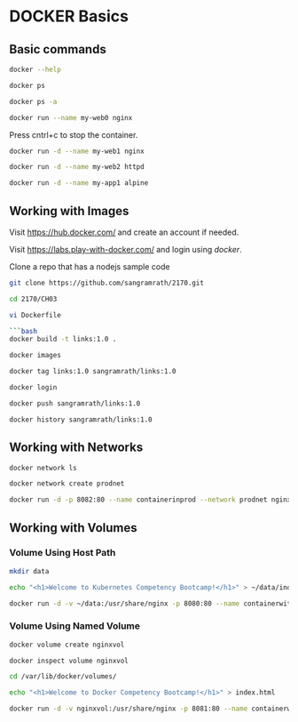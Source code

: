 # DOCKER Basics

## Basic commands

```bash
docker --help

docker ps

docker ps -a
```

```bash
docker run --name my-web0 nginx
```
Press cntrl+c to stop the container.

```bash
docker run -d --name my-web1 nginx

docker run -d --name my-web2 httpd

docker run -d --name my-app1 alpine
```

## Working with Images

Visit https://hub.docker.com/ and create an account if needed.

Visit https://labs.play-with-docker.com/ and login using _docker_.

Clone a repo that has a nodejs sample code
```bash
git clone https://github.com/sangramrath/2170.git
```

```bash
cd 2170/CH03
```

```bash
vi Dockerfile

```bash
docker build -t links:1.0 .
```

```bash
docker images
```

```bash
docker tag links:1.0 sangramrath/links:1.0
```

```bash
docker login
```

```bash
docker push sangramrath/links:1.0
```

```bash
docker history sangramrath/links:1.0
```

## Working with Networks

```bash
docker network ls
```

```bash
docker network create prodnet
```

```bash
docker run -d -p 8082:80 --name containerinprod --network prodnet nginx
```

## Working with Volumes

### Volume Using Host Path

```bash
mkdir data

echo "<h1>Welcome to Kubernetes Competency Bootcamp!</h1>" > ~/data/index.html

docker run -d -v ~/data:/usr/share/nginx -p 8080:80 --name containerwithvolpath nginx
```

### Volume Using Named Volume

```bash
docker volume create nginxvol

docker inspect volume nginxvol

cd /var/lib/docker/volumes/

echo "<h1>Welcome to Docker Competency Bootcamp!</h1>" > index.html

docker run -d -v nginxvol:/usr/share/nginx -p 8081:80 --name containerwithvol nginx
```
